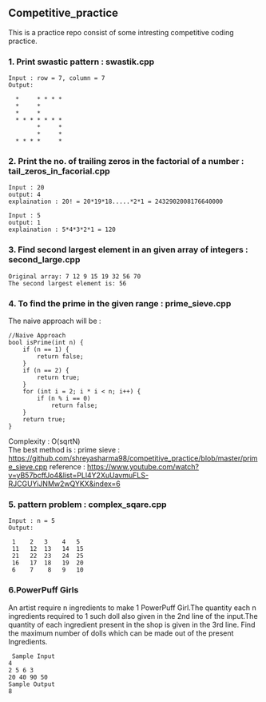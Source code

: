 ## Competitive_practice

This is a practice repo consist of some intresting competitive coding practice.<br>
### 1. Print swastic pattern : swastik.cpp
```
Input : row = 7, column = 7        
Output:

  *     * * * *
  *     *
  *     *
  * * * * * * *
        *     *
        *     *
  * * * *     *
  ```
### 2. Print the no. of trailing zeros in the factorial of a number : tail_zeros_in_facorial.cpp
```
Input : 20
output: 4 
explaination : 20! = 20*19*18.....*2*1 = 2432902008176640000

Input : 5
output: 1
explaination : 5*4*3*2*1 = 120
```
### 3. Find second largest element in an given array of integers : second_large.cpp

```
Original array: 7 12 9 15 19 32 56 70 
The second largest element is: 56
```
### 4. To find the prime in the given range : prime_sieve.cpp
The naive approach will be : 
```
//Naive Approach 
bool isPrime(int n) {
	if (n == 1) {
		return false;
	}
	if (n == 2) {
		return true;
	}
	for (int i = 2; i * i < n; i++) {
		if (n % i == 0)
			return false;
	}
	return true;
}
```
Complexity : O(sqrtN)<br>
The best method is : prime sieve : https://github.com/shreyasharma98/competitive_practice/blob/master/prime_sieve.cpp
reference : https://www.youtube.com/watch?v=yB57bcffJo4&list=PLl4Y2XuUavmuFLS-RJCGUYiJNMw2wQYKX&index=6

### 5. pattern problem : complex_sqare.cpp
```
Input : n = 5        
Output:

 1    2   3    4   5
 11   12  13   14  15
 21   22  23   24  25
 16   17  18   19  20
 6    7    8   9   10
  ```
### 6.PowerPuff Girls
An artist require n ingredients to make 1 PowerPuff Girl.The quantity each n ingredients required to 1 such doll also given in the 2nd line of the input.The quantity of each ingredient present in the shop is given in the 3rd line.
Find the maximum number of dolls which can be made out of the present Ingredients.
```
 Sample Input
4
2 5 6 3
20 40 90 50
Sample Output
8
```
